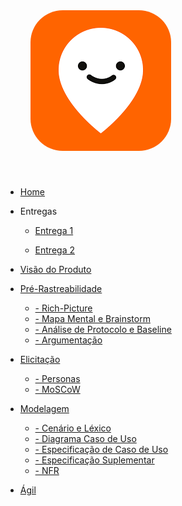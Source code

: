 <a href="/" style="text-decoration: none;">
    <img alt="Logo-moovit" src="assets/logo.png" style="border-radius: 30%; padding: 40px">
</a>

* [Home]()

* Entregas
    * [Entrega 1](./Entregas/Entrega1.md)

    * [Entrega 2](./Entregas/Entrega2.md)

* [Visão do Produto](./VisaoProduto/visaoProduto.md)

* [Pré-Rastreabilidade](./PreRastrea/Pre-rastreabilidade.md) 
    * [- Rich-Picture](./PreRastrea/RichPicture.md)
    * [- Mapa Mental e Brainstorm](./PreRastrea/Mapa-Mental.md)
    * [- Análise de Protocolo e Baseline](./PreRastrea/Baseline.md)
    * [- Argumentação](./PreRastrea/Argumetacao.md)

* [Elicitação](./Elicitacao/Elicitacao.md)
    * [- Personas](./Elicitacao/Personas.md)
    * [- MoSCoW](./Elicitacao/MoSCow.md)


* [Modelagem](./Modelagem/modelagem.md)
    * [- Cenário e Léxico](./Modelagem/CenarioLex.md)
    * [- Diagrama Caso de Uso](./Modelagem/diagrcasouso.md)
    * [- Especificação de Caso de Uso](./Modelagem/especificacaocasouso.md)
    * [- Especificação Suplementar](./Modelagem/especificacaosup.md)
    * [- NFR](./Modelagem/NFR-Framework.md)

* [Ágil](./Agil/backlog.md)